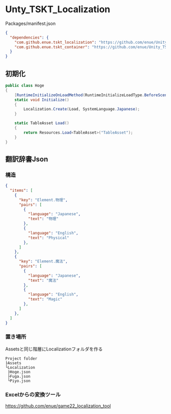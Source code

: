 # Unty_TSKT_Localization

Packages/manifest.json

```json
{
  "dependencies": {
    "com.github.enue.tskt_localization": "https://github.com/enue/Unity_TSKT_Localization.git",
    "com.github.enue.tskt_container": "https://github.com/enue/Unity_TSKT_Container.git",
  }
}
```

## 初期化

```cs
public class Hoge
{
    [RuntimeInitializeOnLoadMethod(RuntimeInitializeLoadType.BeforeSceneLoad)]
    static void Initialize()
    {
        Localization.Create(Load, SystemLanguage.Japanese);
    }

    static TableAsset Load()
    {
        return Resources.Load<TableAsset>("TableAsset");
    }
}
```

## 翻訳辞書Json

### 構造

```json
{
  "items": [
    {
      "key": "Element.物理",
      "pairs": [
        {
          "language": "Japanese",
          "text": "物理"
        },
        {
          "language": "English",
          "text": "Physical"
        },
      ]
    },
    {
      "key": "Element.魔法",
      "pairs": [
        {
          "language": "Japanese",
          "text": "魔法"
        },
        {
          "language": "English",
          "text": "Magic"
        },
      ]
    },
  ]
}
```

### 置き場所

Assetsと同じ階層にLocalizationフォルダを作る

```
Project folder
├Assets
└Localization
 ├Hoge.json
 ├Fuga.json
 └Piyo.json
```

### Excelからの変換ツール

https://github.com/enue/game22_localization_tool

